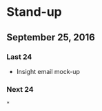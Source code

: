 # Stand-up
## September 25, 2016

### Last 24 
   * Insight email mock-up  

### Next 24
    *  
    
     